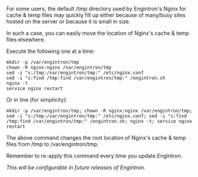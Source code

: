 For some users, the default /tmp directory used by Engintron's Nginx for cache & temp files may quickly fill up either because of many/busy sites hosted on the server or because it is small in size.

In such a case, you can easily move the location of Nginx's cache & temp files elsewhere.


Execute the following one at a time:

```
mkdir -p /var/engintron/tmp
chown -R nginx:nginx /var/engintron/tmp
sed -i "s:/tmp:/var/engintron/tmp:" /etc/nginx.conf
sed -i "s:find /tmp:find /var/engintron/tmp:" /engintron.sh
nginx -t
service nginx restart
```

Or in line (for simplicity):
```
mkdir -p /var/engintron/tmp; chown -R nginx:nginx /var/engintron/tmp; sed -i "s:/tmp:/var/engintron/tmp:" /etc/nginx.conf; sed -i "s:find /tmp:find /var/engintron/tmp:" /engintron.sh; nginx -t; service nginx restart
```

The above command changes the root location of Nginx's cache & temp files from /tmp to /var/engintron/tmp.

Remember to re-apply this command every time you update Engintron.

_This will be configurable in future releases of Engintron._